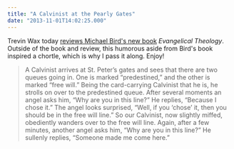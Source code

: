 ```yaml
---
title: "A Calvinist at the Pearly Gates"
date: "2013-11-01T14:02:25.000"
---
```


Trevin Wax today [reviews Michael Bird's new book](http://thegospelcoalition.org/blogs/trevinwax/2013/11/01/friday-funny-a-calvinist-at-the-pearly-gates/) _Evangelical Theology_. Outside of the book and review, this humorous aside from Bird's book inspired a chortle, which is why I pass it along. Enjoy!

> A Calvinist arrives at St. Peter’s gates and sees that there are two queues going in. One is marked “predestined,” and the other is marked “free will.” Being the card-carrying Calvinist that he is, he strolls on over to the predestined queue. After several moments an angel asks him, “Why are you in this line?” He replies, “Because I chose it.” The angel looks surprised, “Well, if you ‘chose’ it, then you should be in the free will line.” So our Calvinist, now slightly miffed, obediently wanders over to the free will line. Again, after a few minutes, another angel asks him, “Why are you in this line?” He sullenly replies, “Someone made me come here.”
